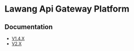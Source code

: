 # Lawang Api Gateway Platform

## Documentation

- [V1.4.X](README-v1.x.md)
- [V2.X](README-v2.x.md)
